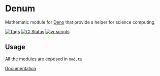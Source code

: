 # Denum

Mathematic module for [Deno](https://deno.land) that provide a helper for
science computing.

[![Tags](https://img.shields.io/github/v/release/JOTSR/Denum)](https://github.com/JOTSR/Denum/releases)
[![CI Status](https://img.shields.io/github/workflow/status/JOTSR/Denum/checks)](https://github.com/JOTSR/Denum/actions)
[![vr scripts](https://badges.velociraptor.run/flat.svg)](https://velociraptor.run)

## Usage

All the modules are exposed in `mod.ts`

[Documentation](https://doc.deno.land/https/raw.githubusercontent.com/JOTSR/Denum/master/mod.ts)
